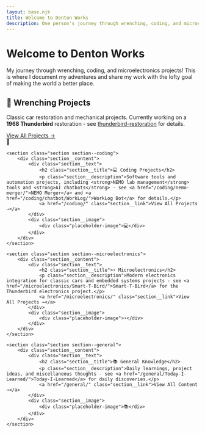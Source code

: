 ```yaml
---
layout: base.njk
title: Welcome to Denton Works
description: One person's journey through wrenching, coding, and microelectronics projects! This is where I document my adventures and share my work with the lofty goal of making the world a better place.
---
```


<div class="hero">
    <h1 class="hero__title">Welcome to Denton Works</h1>
    <p class="hero__subtitle">My journey through wrenching, coding, and microelectronics projects! This is where I document my adventures and share my work with the lofty goal of making the world a better place.</p>
</div>

<div class="sections">
    <section class="section section--wrenching">
        <div class="section__content">
            <div class="section__text">
                <h2 class="section__title">🔧 Wrenching Projects</h2>
                <p class="section__description">Classic car restoration and mechanical projects. Currently working on a <strong>1968 Thunderbird</strong> restoration - see <a href="/wrenching/thunderbird-restoration/">thunderbird-restoration</a> for details.</p>
                <a href="/wrenching/" class="section__link">View All Projects →</a>
            </div>
            <div class="section__image">
                <div class="placeholder-image">🔧</div>
            </div>
        </div>
    </section>

    <section class="section section--coding">
        <div class="section__content">
            <div class="section__text">
                <h2 class="section__title">💻 Coding Projects</h2>
                <p class="section__description">Software tools and automation projects, including <strong>NEMO lab management</strong> tools and <strong>AI chatbots</strong> - see <a href="/coding/nemo-merger/">NEMO Merger</a> and <a href="/coding/chatbot/WorkLog/">WorkLog Bot</a> for details.</p>
                <a href="/coding/" class="section__link">View All Projects →</a>
            </div>
            <div class="section__image">
                <div class="placeholder-image">💻</div>
            </div>
        </div>
    </section>

    <section class="section section--microelectronics">
        <div class="section__content">
            <div class="section__text">
                <h2 class="section__title">⚡ Microelectronics</h2>
                <p class="section__description">Modern electronics integration for classic cars and embedded systems projects - see <a href="/microelectronics/Smart-T-Bird/">Smart-T-Bird</a> for the Thunderbird electronics project.</p>
                <a href="/microelectronics/" class="section__link">View All Projects →</a>
            </div>
            <div class="section__image">
                <div class="placeholder-image">⚡</div>
            </div>
        </div>
    </section>

    <section class="section section--general">
        <div class="section__content">
            <div class="section__text">
                <h2 class="section__title">📚 General Knowledge</h2>
                <p class="section__description">Daily learnings, project ideas, and miscellaneous thoughts - see <a href="/general/Today-I-Learned/">Today-I-Learned</a> for daily discoveries.</p>
                <a href="/general/" class="section__link">View All Content →</a>
            </div>
            <div class="section__image">
                <div class="placeholder-image">📚</div>
            </div>
        </div>
    </section>
</div>